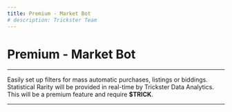 ```yaml
---
title: Premium - Market Bot
# description: Trickster Team
---
```


# Premium - Market Bot

---

Easily set up filters for mass automatic purchases, listings or biddings. Statistical Rarity will be provided in real-time by Trickster Data Analytics. This will be a premium feature and require **$TRICK**.

---